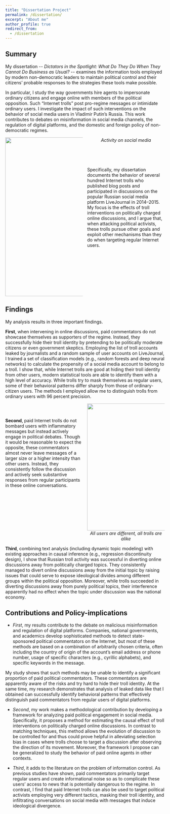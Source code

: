 ```yaml
---
title: "Dissertation Project"
permalink: /dissertation/
excerpt: "About me"
author_profile: true
redirect_from: 
  - /dissertation
---
```


<style>
  .col2 {
    columns: 2 200px;         /* number of columns and width in pixels*/
    -webkit-columns: 2 200px; /* chrome, safari */
    -moz-columns: 2 200px;    /* firefox */
  }
  .col3 {
    columns: 3 100px;
    -webkit-columns: 3 100px;
    -moz-columns: 3 100px;
  }
</style>

## Summary

My dissertation -- *Dictators in the Spotlight: What Do They Do When They Cannot Do Business as Usual?* -- examines the information tools employed by modern non-democratic leaders to maintain political control and their citizens’ probable responses to the strategies these tools make possible.
  
In particular, I study the way governments hire agents to impersonate ordinary citizens and engage online with members of the political opposition. Such “Internet trolls” post pro-regime messages or intimidate ordinary users. I investigate the impact of such interventions on the behavior of social media users in Vladimir Putin’s Russia. This work contributes to debates on misinformation in social media channels, the regulation of digital platforms, and the domestic and foreign policy of non-democratic regimes. 

<div class="col2">

<center>

<img src="https://AntonSobolev.github.io/files/figs/1-Posts-Time-Overlap-Trolls-VS-Random.png" width="500">
<figcaption><i>Activity on social media</i></figcaption>

 </center>

<p style="page-break-after: always;">&nbsp;</p>
<p style="page-break-before: always;">&nbsp;</p>

Specifically, my dissertation documents the behavior of several hundred Internet trolls who published blog posts and participated in discussions on the popular Russian social media platform LiveJournal in 2014–2015.  My focus is the effects of troll interventions on politically charged online discussions, and I argue that, when attacking political activists, these trolls pursue other goals and exploit other mechanisms than they do when targeting regular Internet users.

<p>&nbsp;</p>

</div>

## Findings

My analysis results in three important findings.

**First**, when intervening in online discussions, paid commentators do not showcase themselves as supporters of the regime.  Instead, they successfully hide their troll identity by pretending to be politically moderate citizens or even government skeptics.  Employing the list of troll accounts leaked by journalists and a random sample of user accounts on LiveJournal, I trained a set of classification models (e.g., random forests and deep neural networks) to calculate the propensity of a social media account to belong to a troll.  I show that, while Internet trolls are good at hiding their troll identity from other users, modern statistical tools are able to identify them with a high level of accuracy.  While trolls try to mask themselves as regular users, some of their behavioral patterns differ sharply from those of ordinary-citizen users.  The methods I employed allow me to distinguish trolls from ordinary users with 96 percent precision.

<div class="col2">

<p>&nbsp;</p>

<b>Second</b>, paid Internet trolls do not bombard users with inflammatory messages but instead actively engage in political debates.  Though it would be reasonable to expect the opposite, these commentators almost never leave messages of a larger size or a higher intensity than other users.  Instead, they consistently follow the discussion and actively seek substantive responses from regular participants in these online conversations.


<p style="page-break-after: always;">&nbsp;</p>
<p style="page-break-before: always;">&nbsp;</p>

<center>

<img src="https://AntonSobolev.github.io/files/figs/dissertation-PCA.png" width="400">
<figcaption><i>All users are different, all trolls are alike</i></figcaption>
 </center>

</div>

**Third**, combining text analysis (including dynamic topic modeling) with existing approaches in causal inference (e.g., regression discontinuity design), I show that Russian troll activity was successful in diverting online discussions away from politically charged topics. They consistently managed to divert online discussions away from the initial topic by raising issues that could serve to expose ideological divides among different groups within the political opposition.  Moreover, while trolls succeeded in diverting discussions away from purely political topics, their interference apparently had no effect when the topic under discussion was the national economy.

## Contributions and Policy-implications

- *First*, my results contribute to the debate on malicious misinformation and regulation of digital platforms. Companies, national governments, and academics develop sophisticated methods to detect state-sponsored political commentators on the Internet, but most of these methods are based on a combination of arbitrarily chosen criteria, often including the country of origin of the account’s email address or phone number, usage of specific characters (e.g., cyrillic alphabets), and specific keywords in the message.  

 My study shows that such methods may be unable to identify a significant proportion of paid political commentators.  These commentators are apparently aware of the risks and try hard to hide their troll identity.  At the same time, my research demonstrates that analysis of leaked data like that I obtained can successfully identify behavioral patterns that effectively distinguish paid commentators from regular users of digital platforms.

- *Second*, my work makes a methodological contribution by developing a framework for analyzing paid political engagement in social media.  Specifically, it proposes a method for estimating the causal effect of troll interventions on politically charged online discussions. In contrast to matching techniques, this method allows the evolution of discussion to be controlled for and thus could prove helpful in alleviating selection bias in cases where trolls choose to target a discussion after observing the direction of its movement.  Moreover, the framework I propose can be generalized to study the behavior of paid online agents in other contexts.

- *Third*, it adds to the literature on the problem of information control.  As previous studies have shown, paid commentators primarily target regular users and create informational noise so as to complicate these users’ access to news that is potentially dangerous to the regime. In contrast, I find that paid Internet trolls can also be used to target political activists employing very different tactics, masking their troll identity, and infiltrating conversations on social media with messages that induce ideological divergence.

